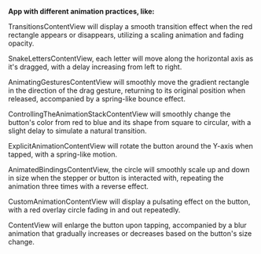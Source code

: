 <b>App with different animation practices, like: </b>  

TransitionsContentView will display a smooth transition effect when the red rectangle appears or disappears, utilizing a scaling animation and fading opacity.  

SnakeLettersContentView, each letter will move along the horizontal axis as it's dragged, with a delay increasing from left to right.   

AnimatingGesturesContentView will smoothly move the gradient rectangle in the direction of the drag gesture, returning to its original position when released, accompanied by a spring-like bounce effect.   

ControllingTheAnimationStackContentView will smoothly change the button's color from red to blue and its shape from square to circular, with a slight delay to simulate a natural transition.   

ExplicitAnimationContentView will rotate the button around the Y-axis when tapped, with a spring-like motion.  

AnimatedBindingsContentView, the circle will smoothly scale up and down in size when the stepper or button is interacted with, repeating the animation three times with a reverse effect.  

CustomAnimationContentView will display a pulsating effect on the button, with a red overlay circle fading in and out repeatedly.   

ContentView will enlarge the button upon tapping, accompanied by a blur animation that gradually increases or decreases based on the button's size change.

